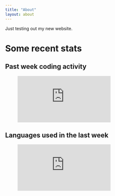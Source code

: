 ```yaml
---
title: "About"
layout: about
---
```


Just testing out my new website.

<h1>Some recent stats</h1>

<h2>Past week coding activity</h2>
<figure><embed src="https://wakatime.com/share/@8hantanu/f00c4644-2da6-4ea8-9b38-44a180c98d55.svg">
</figure>

<h2>Languages used in the last week</h2>
<figure>
<embed src="https://wakatime.com/share/@8hantanu/96a3a1dd-21db-457f-8773-5821b19520dd.svg"></figure>
